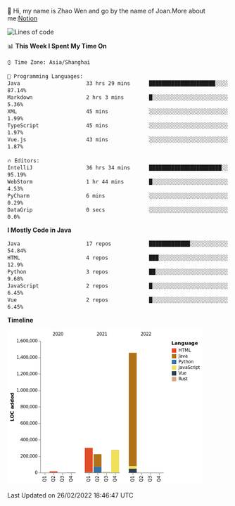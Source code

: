 :wave: Hi, my name is Zhao Wen and go by the name of Joan.More about me:[Notion](https://ybqdren.notion.site/ybqdren/Wen-Zhao-Java-03c1dd267cf5427c908cc5a01541717e)


<!--START_SECTION:waka-->
![Lines of code](https://img.shields.io/badge/From%20Hello%20World%20I%27ve%20Written-2%20Million%20lines%20of%20code-blue)

📊 **This Week I Spent My Time On** 

```text
⌚︎ Time Zone: Asia/Shanghai

💬 Programming Languages: 
Java                     33 hrs 29 mins      █████████████████████░░░░   87.14% 
Markdown                 2 hrs 3 mins        █░░░░░░░░░░░░░░░░░░░░░░░░   5.36% 
XML                      45 mins             ░░░░░░░░░░░░░░░░░░░░░░░░░   1.99% 
TypeScript               45 mins             ░░░░░░░░░░░░░░░░░░░░░░░░░   1.97% 
Vue.js                   43 mins             ░░░░░░░░░░░░░░░░░░░░░░░░░   1.87%

🔥 Editors: 
IntelliJ                 36 hrs 34 mins      ███████████████████████░░   95.19% 
WebStorm                 1 hr 44 mins        █░░░░░░░░░░░░░░░░░░░░░░░░   4.53% 
PyCharm                  6 mins              ░░░░░░░░░░░░░░░░░░░░░░░░░   0.29% 
DataGrip                 0 secs              ░░░░░░░░░░░░░░░░░░░░░░░░░   0.0%

```

**I Mostly Code in Java** 

```text
Java                     17 repos            █████████████░░░░░░░░░░░░   54.84% 
HTML                     4 repos             ███░░░░░░░░░░░░░░░░░░░░░░   12.9% 
Python                   3 repos             ██░░░░░░░░░░░░░░░░░░░░░░░   9.68% 
JavaScript               2 repos             █░░░░░░░░░░░░░░░░░░░░░░░░   6.45% 
Vue                      2 repos             █░░░░░░░░░░░░░░░░░░░░░░░░   6.45%

```


**Timeline**

![Chart not found](https://raw.githubusercontent.com/ybqdren/ybqdren/main/charts/bar_graph.png) 


 Last Updated on 26/02/2022 18:46:47 UTC
<!--END_SECTION:waka-->

